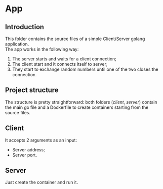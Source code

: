 # App

## Introduction 
This folder contains the source files of a simple Client/Server golang application.  
The app works in the following way:
1. The server starts and waits for a client connection;
2. The client start and it connects itself to server;
3. They start to exchange random numbers until one of the two closes the connection.

## Project structure
The structure is pretty straightforward: both folders (*client*, *server*) contain the main go file and a Dockerfile to create containers starting from the source files.

## Client
It accepts 2 arguments as an input:
- Server address;
- Server port.

## Server
Just create the container and run it.